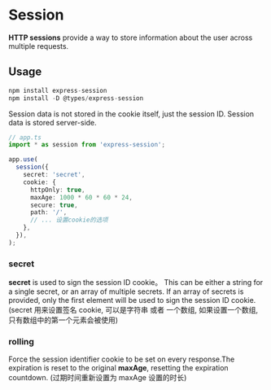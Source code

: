 # Session

**HTTP sessions** provide a way to store information about the user across multiple requests.

## Usage

```ts
npm install express-session
npm install -D @types/express-session
```

Session data is not stored in the cookie itself, just the session ID. Session data is stored server-side.

```ts
// app.ts
import * as session from 'express-session';

app.use(
  session({
    secret: 'secret',
    cookie: {
      httpOnly: true,
      maxAge: 1000 * 60 * 60 * 24,
      secure: true,
      path: '/',
      // ... 设置cookie的选项
    },
  }),
);
```

### secret

**secret** is used to sign the session ID cookie。 This can be either a string for a single secret,
or an array of multiple secrets. If an array of secrets is provided, only the first element will be used to
sign the session ID cookie.
(secret 用来设置签名 cookie, 可以是字符串 或者 一个数组, 如果设置一个数组, 只有数组中的第一个元素会被使用)

### rolling

Force the session identifier cookie to be set on every response.The expiration is reset to the
original **maxAge**, resetting the expiration countdown.
(过期时间重新设置为 maxAge 设置的时长)
